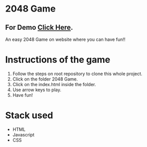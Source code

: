 # 2048 Game
## For Demo [Click Here]().
An easy 2048 Game on website where you can have fun!!

# Instructions of the game

1. Follow the steps on root repository to clone this whole project.
2. Click on the folder 2048 Game.
3. Click on the index.html inside the folder.
4. Use arrow keys to play.
5. Have fun!

# Stack used

- HTML
- Javascript
- CSS
